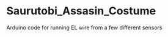 Saurutobi_Assasin_Costume
=========================

Arduino code for running EL wire from a few different sensors
